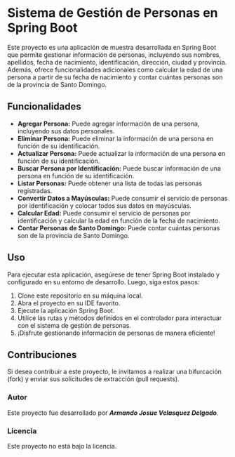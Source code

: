 # Sistema de Gestión de Personas en Spring Boot
Este proyecto es una aplicación de muestra desarrollada en Spring Boot que permite gestionar información de personas, incluyendo sus nombres, apellidos, fecha de nacimiento, identificación, dirección, ciudad y provincia. Además, ofrece funcionalidades adicionales como calcular la edad de una persona a partir de su fecha de nacimiento y contar cuántas personas son de la provincia de Santo Domingo.

## Funcionalidades
- **Agregar Persona:** Puede agregar información de una persona, incluyendo sus datos personales.
- **Eliminar Persona:** Puede eliminar la información de una persona en función de su identificación.
- **Actualizar Persona:** Puede actualizar la información de una persona en función de su identificación.
- **Buscar Persona por Identificación:** Puede buscar información de una persona en función de su identificación.
- **Listar Personas:** Puede obtener una lista de todas las personas registradas.
- **Convertir Datos a Mayúsculas:** Puede consumir el servicio de personas por identificación y colocar todos sus datos en mayúsculas.
- **Calcular Edad:** Puede consumir el servicio de personas por identificación y calcular la edad en función de la fecha de nacimiento.
- **Contar Personas de Santo Domingo:** Puede contar cuántas personas son de la provincia de Santo Domingo.

## Uso
Para ejecutar esta aplicación, asegúrese de tener Spring Boot instalado y configurado en su entorno de desarrollo. Luego, siga estos pasos:

1. Clone este repositorio en su máquina local.
2. Abra el proyecto en su IDE favorito.
3. Ejecute la aplicación Spring Boot.
4. Utilice las rutas y métodos definidos en el controlador para interactuar con el sistema de gestión de personas.
5. ¡Disfrute gestionando información de personas de manera eficiente!

## Contribuciones
Si desea contribuir a este proyecto, le invitamos a realizar una bifurcación (fork) y enviar sus solicitudes de extracción (pull requests).

### Autor
Este proyecto fue desarrollado por ***Armando Josue Velasquez Delgado***.

### Licencia
Este proyecto no está bajo la licencia.
